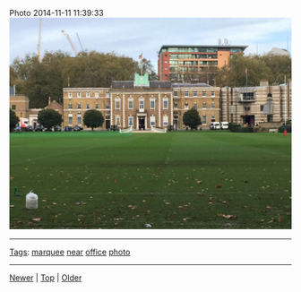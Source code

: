 <!--
title: Photo 2014-11-11 11
date: 2020-06-28T14:51:45.030Z
tags: marquee, near, office, photo
-->





Photo 2014-11-11 11:39:33
![](102355461387-0.jpg)

<!--BOTTOM-POST-NAVIGATION-->
---

[Tags](tags.md): [marquee](tag-marquee.md) [near](tag-near.md) [office](tag-office.md) [photo](tag-photo.md)

---

[Newer](102352045252.md) | [Top](index.md) | [Older](102773698332.md)